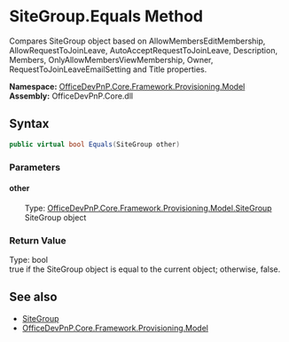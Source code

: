 # SiteGroup.Equals Method  
 Compares SiteGroup object based on AllowMembersEditMembership, AllowRequestToJoinLeave, AutoAcceptRequestToJoinLeave, Description, Members, OnlyAllowMembersViewMembership, Owner, RequestToJoinLeaveEmailSetting and Title properties.   

**Namespace:** [OfficeDevPnP.Core.Framework.Provisioning.Model](OfficeDevPnP.Core.Framework.Provisioning.Model.md)  
**Assembly:** OfficeDevPnP.Core.dll  
## Syntax
```C#
public virtual bool Equals(SiteGroup other)
```
### Parameters
#### other  
&emsp;&emsp;Type: [OfficeDevPnP.Core.Framework.Provisioning.Model.SiteGroup](OfficeDevPnP.Core.Framework.Provisioning.Model.SiteGroup.md)  
&emsp;&emsp;SiteGroup object  

  

### Return Value
Type: bool  
true if the SiteGroup object is equal to the current object; otherwise, false.  


## See also
- [SiteGroup](OfficeDevPnP.Core.Framework.Provisioning.Model.SiteGroup.md) 
- [OfficeDevPnP.Core.Framework.Provisioning.Model](OfficeDevPnP.Core.Framework.Provisioning.Model.md) 

